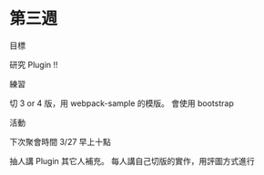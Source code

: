 # 第三週
目標

研究 Plugin !!

練習

切 3 or 4 版，用 webpack-sample 的模版。
會使用 bootstrap

活動

下次聚會時間 3/27 早上十點

抽人講 Plugin 其它人補充。
每人講自己切版的實作，用評圖方式進行
